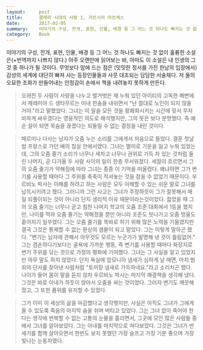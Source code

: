 ```yaml
---
layout:     post
title:      콜레라 시대의 사랑 1, 가르시아 마르케스
date:       2017-02-05
summary:    이야기의 구성, 전개, 표현, 인물, 배경 등 그 어느 것 하나도 빠지는 것 없이 훌륭한 소설은(+번역까지 나쁘지 않다.) 아주 오랜만에 읽어보는 바, 아마도 이 소설은 내 인생의 그것 중 하나가 될 것이다. 무엇보다 맘에 드는 점은 (밋밋한 정서를 가진 한남의 입장에서) 감성의 세계에 대단히 빠져 사는 등장인물들과 사뭇 대조되는 담담한 서술체다. 저 둘의 오묘한 조화가 만들어내는 안정감이 손에서 책을 내려놓지 못하게 만든다.
category:   Book
---
```


이야기의 구성, 전개, 표현, 인물, 배경 등 그 어느 것 하나도 빠지는 것 없이 훌륭한 소설은(+번역까지 나쁘지 않다.) 아주 오랜만에 읽어보는 바, 아마도 이 소설은 내 인생의 그것 중 하나가 될 것이다. 무엇보다 맘에 드는 점은 (밋밋한 정서를 가진 한남의 입장에서) 감성의 세계에 대단히 빠져 사는 등장인물들과 사뭇 대조되는 담담한 서술체다. 저 둘의 오묘한 조화가 만들어내는 안정감이 손에서 책을 내려놓지 못하게 만든다.

> 오래전 두 사람이 사랑을 나누고 벌거벗은 채 누워 있던 아이티의 고독한 해변에서 제레미아 드 생타무르는 이내 한숨을 내쉬면서 "난 절대로 노인이 되지 않을 거야."라고 말했었다. 그녀는 이 말을 모든 것을 황폐화시키는 시간에 맞서 무자비하게 싸우겠다는 영웅적인 의도로 해석했지만, 그의 뜻은 보다 분명했다. 즉 예순 살이 되면 목숨을 끊겠다는 되돌릴 수 없는 결정을 내린 것이다.

> 페르미나 다사는 남자가 오줌 누는 소리를 그에게서 처음으로 들었다. 결혼 첫날밤 프랑스로 가던 배의 침실 안에서였다. 그녀는 멀미로 기운을 잃고 누워 있었는데, 그의 오줌 줄기 소리가 너무나 세차고 너무나 권위로 가득 차 있는 것처럼 들린 나머지, 곧 다가올 두 사람 사이의 일이 한층 무서워졌다. 세월이 흐르면서 그의 오줌 줄기가 약해짐에 따라 그녀는 종종 이 기억을 떠올렸다. 왜냐하면 그가 변기를 사용할 때마다 그 주위를 축축이 적셔놓는 것을 참을 수 없었기 때문이다. 우르비노 박사는 이해를 하려고 하는 사람은 모두 이해할 수 있는 쉬운 말로 그녀를 납득시키려고 했다. 그러니까 그런 사고는 그녀가 주장하듯이 그가 잘못해서 매일 되풀이되는 것이 아니라 단지 생리적 이유 때문이라는것이었다. 젊었을 때 그의 오줌 줄기는 너무나 곧고 힘찬 나머지 학교의 오줌 조준 대회에서 1등을 했지만, 나이를 먹자 오줌 줄기는 약해졌을 뿐만 아니라 조준도 빗나가고 오줌 방울도 흩어지기 일쑤였다. 그는 오줌 줄기를 똑바로 하기 위해 많은 노력을 기울였지만 결국 그것은 통제할 수 없는 환상의 샘물이 되고 말았다. 그는 이렇게 말하곤 했다. "변기는 남자에 관해서 아무것도 모르는 누군가가 발명해 낸 것이 틀림없어." 그는 겸손하다기보다는 굴욕에 가까운 행동, 즉 변기를 사용할 때마다 화장지로 변기 주위를 닦는 것으로 가정의 평화에 기여했다. 그녀는 그 사실을 알고 있었지만 아무 말도 하지 않았다. 단지 욕실에 암모니아 냄새가 심하게 날 때면, 마치 범죄의 단서를 찾아낸 사람처럼 "토끼장 냄새로 가득하네요."라고 소리치곤 했다. 나이가 들어 몸이 말을 듣지 않자 우르비노 박사는 마지막 해결책을 생각해 냈다. 그것은 바로 아내가 하듯이 앉아서 오줌을 싸는 것이었다. 그러자 변기도 깨끗해졌고, 그 또한 품위를 유지할 수 있었다.

> 그가 이미 이 세상의 삶을 마감했다고 생각햇지만, 사실은 아직도 그녀가 그에게 올 수 있도록 죽음의 마지막 숨을 쉬며 버티고 있었다. 그는 그녀 없이 죽어야 한다는 생각에 번복할 수 없는 고통의 눈물을 흘리면서, 그곳에 모인 많은 사람들 중에서 그녀를 알아보았다. 그는 아내를 마지막으로 쳐다보았다. 그것은 그녀가 반세기를 함께 살아오면서 한번도 보지 못했던 가장 슬프고 가장 기분 좋으며 가장 빛나는 눈동자였다.
